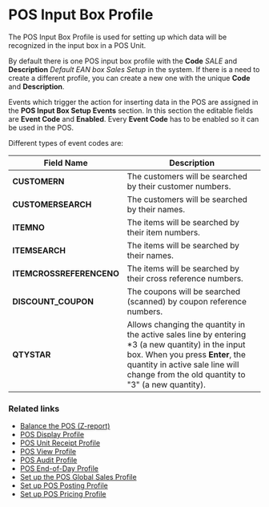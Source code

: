 # POS Input Box Profile

The POS Input Box Profile is used for setting up which data will be recognized in the input box in a POS Unit.

By default there is one POS input box profile with the **Code** *SALE* and **Description** *Default EAN box Sales Setup* in the system. If there is a need to create a different profile, you can create a new one with the unique **Code** and **Description**.

Events which trigger the action for inserting data in the POS are assigned in the **POS Input Box Setup Events** section. In this section the editable fields are **Event Code** and **Enabled**. Every **Event Code** has to be enabled so it can be used in the POS.

Different types of event codes are:

| Field Name      | Description |
| ----------- | ----------- |
| **CUSTOMERN**       | The customers will be searched by their customer numbers.     |
| **CUSTOMERSEARCH**   | The customers will be searched by their names.        |
| **ITEMNO**  | The items will be searched by their item numbers. |
| **ITEMSEARCH** | The items will be searched by their names. |
| **ITEMCROSSREFERENCENO** | The items will be searched by their cross reference numbers. |
| **DISCOUNT_COUPON** | The coupons will be searched (scanned) by coupon reference numbers. |
| **QTYSTAR** | Allows changing the quantity in the active sales line by entering *3 (a new quantity) in the input box. When you press **Enter**, the quantity in active sale line will change from the old quantity to "3" (a new quantity). |

### Related links

- [Balance the POS (Z-report)](../howto/balance_the_pos.md)
- [POS Display Profile](POS_Display_profile.md)
- [POS Unit Receipt Profile](POS_unit_Receipt_profile.md)
- [POS View Profile](../reference/POS_view_profile.md)
- [POS Audit Profile](../reference/POS_audit_profile.md)
- [POS End-of-Day Profile](../reference/POS_End_of_Day_Profile.md)
- [Set up the POS Global Sales Profile](../howto/POS_Global.md)
- [Set up POS Posting Profile](../howto/POS_Pos_Prof.md)
- [Set up POS Pricing Profile](../howto/POS_Pricing_profile.md)